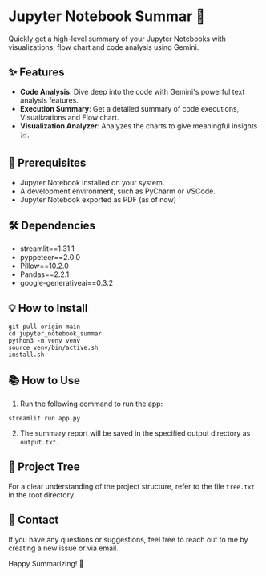 # Jupyter Notebook Summar 📖

Quickly get a high-level summary of your Jupyter Notebooks with visualizations, flow chart and code analysis using Gemini.

## ✨ Features

- **Code Analysis**: Dive deep into the code with Gemini's powerful text analysis features.
- **Execution Summary**: Get a detailed summary of code executions, Visualizations and Flow chart️.
- **Visualization Analyzer**: Analyzes the charts to give meaningful insights 📈.

##  🚀 Prerequisites

 * Jupyter Notebook installed on your system.
 * A development environment, such as PyCharm or VSCode.
 * Jupyter Notebook exported as PDF (as of now)

##  🛠️ Dependencies

 * streamlit==1.31.1
 * pyppeteer==2.0.0
 * Pillow==10.2.0
 * Pandas==2.2.1
 * google-generativeai==0.3.2

##  💡 How to Install

```
git pull origin main
cd jupyter_notebook_summar
python3 -m venv venv
source venv/bin/active.sh
install.sh
```

## 📚 How to Use

1. Run the following command to run the app:
```
streamlit run app.py
```
2. The summary report will be saved in the specified output directory as ```output.txt```.

## 📂 Project Tree

For a clear understanding of the project structure, refer to the file `tree.txt` in the root directory.

## 🤩 Contact

If you have any questions or suggestions, feel free to reach out to me by creating a new issue or via email.

Happy Summarizing! 📑
